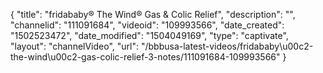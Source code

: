 {
    "title": "fridababy&reg; The Wind&reg; Gas &amp; Colic Relief",
    "description": "",
    "channelid": "111091684",
    "videoid": "109993566",
    "date_created": "1502523472",
    "date_modified": "1504049169",
    "type": "captivate",
    "layout": "channelVideo",
    "url": "\/bbbusa-latest-videos\/fridababy\u00c2-the-wind\u00c2-gas-colic-relief-3-notes\/111091684-109993566"
}